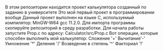 В этом репозитории находится проект калькулятора созданный по заданию в университете
Это мой первый проект в программировании вообще
Данный проект выполнен на языке C, используемый компилятор: MinGW-W64 gcc 11.2.0.
Для импорта программы скопируйте репозиторий в среду разработки. Для начала работы запустите Prop.c по адресу: Calculator/src/Prop.c
Вот операции, которые способен выполнить мой калькулятор:
Сложение '+'
Вычитание'-'
Умножение '*'
Деление '/'
Возведение в степень '^'
Факториал '!'
